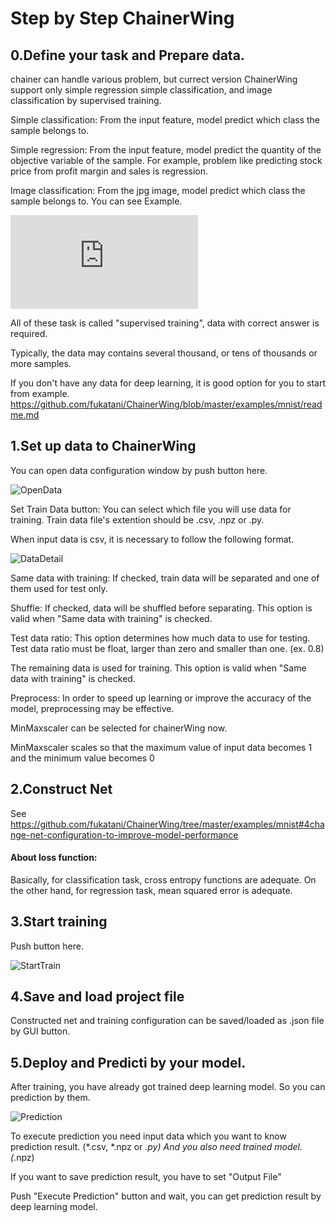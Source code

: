 # Step by Step ChainerWing

## 0.Define your task and Prepare data.

chainer can handle various problem, but currect version ChainerWing support only simple regression simple classification, and image classification by supervised training.


Simple classification:
From the input feature, model predict which class the sample belongs to.

Simple regression:
From the input feature, model predict the quantity of the objective variable of the sample.
For example, problem like predicting stock price from profit margin and sales is regression.

Image classification:
From the jpg image, model predict which class the sample belongs to.
You can see Example.

![ImageExample](https://github.com/fukatani/ChainerWing/blob/master/example/image_classification/readme.md "ImageExample")

All of these task is called "supervised training", data with correct answer is required.

Typically, the data may contains several thousand, or tens of thousands or more samples.

If you don't have any data for deep learning, it is good option for you to start from example.
https://github.com/fukatani/ChainerWing/blob/master/examples/mnist/readme.md

## 1.Set up data to ChainerWing

You can open data configuration window by push button here.

![OpenData](https://github.com/fukatani/ChainerWing/blob/master/doc/screenshot/open_data.png "OpenData")

Set Train Data button:
You can select which file you will use data for training.
Train data file's extention should be .csv, .npz or .py.

When input data is csv, it is necessary to follow the following format.

![DataDetail](https://github.com/fukatani/ChainerWing/blob/master/doc/screenshot/data_detail.png "DataDetail")

Same data with training:
If checked, train data will be separated and one of them used for test only.

Shuffle:
If checked, data will be shuffled before separating.
This option is valid when "Same data with training" is checked.

Test data ratio:
This option determines how much data to use for testing.
Test data ratio must be float, larger than zero and smaller than one. (ex. 0.8)

The remaining data is used for training.
This option is valid when "Same data with training" is checked.

Preprocess:
In order to speed up learning or improve the accuracy of the model, preprocessing may be effective.

MinMaxscaler can be selected for chainerWing now. 

MinMaxscaler scales so that the maximum value of input data becomes 1 and the minimum value becomes 0

## 2.Construct Net

See
https://github.com/fukatani/ChainerWing/tree/master/examples/mnist#4change-net-configuration-to-improve-model-performance


#### About loss function:

Basically, for classification task, cross entropy functions are adequate.
On the other hand, for regression task, mean squared error is adequate.

## 3.Start training
Push button here.

![StartTrain](https://github.com/fukatani/ChainerWing/blob/master/doc/screenshot/start_train.png "StartTrain")

## 4.Save and load project file
Constructed net and training configuration can be saved/loaded as .json file by GUI button.

## 5.Deploy and Predicti by your model.

After training, you have already got trained deep learning model.
So you can prediction by them.

![Prediction](https://github.com/fukatani/ChainerWing/blob/master/doc/screenshot/prediction.png "Prediction")

To execute prediction you need input data which you want to know prediction result. (*.csv, *.npz or *.py)
And you also need trained model.(*.npz)

If you want to save prediction result, you have to set "Output File"

Push "Execute Prediction" button and wait, you can get prediction result by deep learning model.


